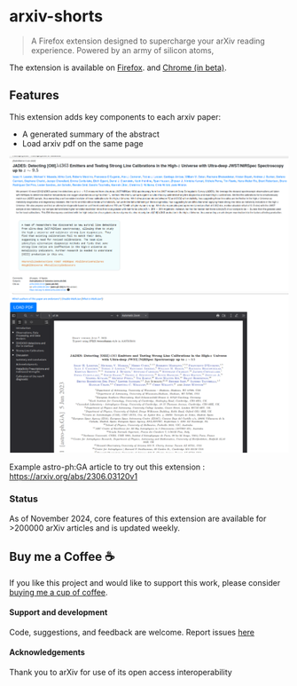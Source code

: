 # arxiv-shorts

>A Firefox extension designed to supercharge your arXiv reading experience. Powered by an army of silicon atoms,

The extension is available on [Firefox](https://addons.mozilla.org/en-US/firefox/addon/arxiv-shorts/). and [Chrome (in beta)](https://chromewebstore.google.com/detail/arxiv-shorts/iifmfagbocnledpmfejglaombgneeebi?authuser=0&hl=en-GB).


## Features
This extension adds key components to each arxiv paper:

- A generated summary of the abstract
- Load arxiv pdf on the same page

![](features.png)
![](pdf.png)


Example astro-ph:GA article to try out this extension : https://arxiv.org/abs/2306.03120v1

### Status
As of November 2024, core features of this extension are available for >200000 arXiv articles and is updated weekly. 


 
## Buy me a Coffee :coffee:

If you like this project and would like to support this work, please consider [buying me a cup of coffee](https://buymeacoffee.com/509si1f).

#### Support and development
Code, suggestions, and feedback are welcome. Report issues [here](https://github.com/kvgc/arxiv-shorts/issues)


#### Acknowledgements 
Thank you to arXiv for use of its open access interoperability
